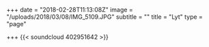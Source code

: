 +++
date = "2018-02-28T11:13:08Z"
image = "/uploads/2018/03/08/IMG_5109.JPG"
subtitle = ""
title = "Lyt"
type = "page"

+++
{{< soundcloud 402951642 >}}  
  